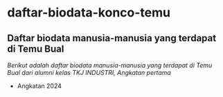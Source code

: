 daftar-biodata-konco-temu
==
Daftar biodata manusia-manusia yang terdapat di Temu Bual
--
*Berikut adalah daftar biodata manusia-manusia yang terdapat di Temu Bual dari alumni kelas TKJ INDUSTRI, Angkatan pertama*
- Angkatan 2024
